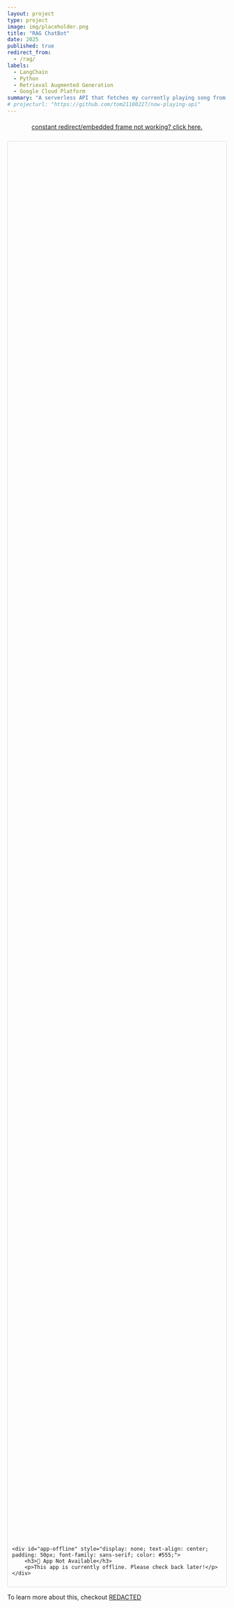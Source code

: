 ```yaml
---
layout: project
type: project
image: img/placeholder.png
title: "RAG ChatBot"
date: 2025
published: true
redirect_from:
  - /rag/
labels:
  - LangChain
  - Python
  - Retrieval Augmented Generation
  - Google Cloud Platform
summary: "A serverless API that fetches my currently playing song from Spotify and Apple Music, deployed with Cloudflare Workers."
# projecturl: "https://github.com/tom21100227/now-playing-api"
---
```


<div style="text-align: center; margin-top: 20px; margin-bottom: 24px;">
    <a href="https://rag-sleap-docs-demo.tomhcy.com/" target="_blank" class="btn btn-primary">
        constant redirect/embedded frame not working? click here.
    </a>
</div>

<div id="streamlit-container" style="border: 1px solid #ddd; border-radius: 5px; padding: 10px;">
    <div id="app-loader" style="width: 100%; height: 80vh;"></div>

    <div id="app-offline" style="display: none; text-align: center; padding: 50px; font-family: sans-serif; color: #555;">
        <h3>🚧 App Not Available</h3>
        <p>This app is currently offline. Please check back later!</p>
    </div>
</div>

To learn more about this, checkout [REDACTED](tomhcy.com/404.html)

<script>
    const streamlitUrl = "https://rag-sleap-docs-demo.tomhcy.com/";

    const loader = document.getElementById("app-loader");
    const offlineMessage = document.getElementById("app-offline");

    // Function to check if the URL is reachable
    async function checkAppStatus() {
        try {
            const response = await fetch(streamlitUrl, { mode: 'no-cors' });
            
            // Those does not work because CORS policy. But keeping it for reference.
            
            // If the server responded with a 502 Bad Gateway, show the offline message.
            if (response.status === 502) {
                console.error("502 Bad Gateway: App is offline");
                showOfflineMessage();
                return;
            }
            
            // If the response isn't okay, also show the offline message.
            if (!response.ok) {
                console.error("Server error: Status", response.status);
                showOfflineMessage();
                return;
            }
            
            // If the fetch promise resolves successfully, the server is up.
            showIframe();
        } catch (error) {
            // A TypeError (like "Failed to fetch") indicates a network error.
            console.error("App is offline:", error);
            showOfflineMessage();
        }
    }

    // Function to display the iframe
    function showIframe() {
        // Add ngrok-skip-browser-warning as URL parameter
        const iframeUrl = `${streamlitUrl}?ngrok-skip-browser-warning=true`;
        loader.innerHTML = `
            <iframe
                src="${iframeUrl}"
                width="100%"
                height="100%"
                style="border:none;">
            </iframe>
        `;
        offlineMessage.style.display = 'none';
    }

    // Function to display the offline message
    function showOfflineMessage() {
        loader.style.display = 'none';
        offlineMessage.style.display = 'block';
    }

    // Run the check when the page loads
    checkAppStatus();
</script>